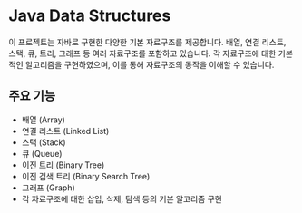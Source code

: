 # Java Data Structures
이 프로젝트는 자바로 구현한 다양한 기본 자료구조를 제공합니다. 배열, 연결 리스트, 스택, 큐, 트리, 그래프 등 여러 자료구조를 포함하고 있습니다. 각 자료구조에 대한 기본적인 알고리즘을 구현하였으며, 이를 통해 자료구조의 동작을 이해할 수 있습니다.
## 주요 기능
- 배열 (Array)
- 연결 리스트 (Linked List)
- 스택 (Stack)
- 큐 (Queue)
- 이진 트리 (Binary Tree)
- 이진 검색 트리 (Binary Search Tree)
- 그래프 (Graph)
- 각 자료구조에 대한 삽입, 삭제, 탐색 등의 기본 알고리즘 구현
